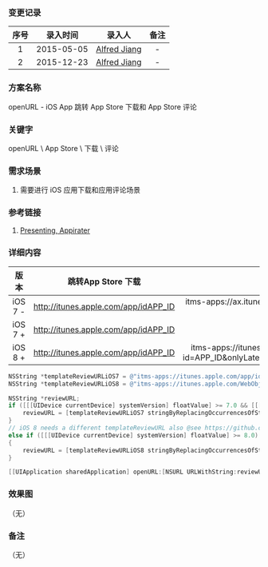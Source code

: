 ### 变更记录

| 序号 | 录入时间 | 录入人 | 备注 |
|:--------:|:--------:|:--------:|:--------:|
| 1 | 2015-05-05 | [Alfred Jiang](https://github.com/viktyz) | - |
| 2 | 2015-12-23 | [Alfred Jiang](https://github.com/viktyz) | - |

### 方案名称

openURL - iOS App 跳转 App Store 下载和 App Store 评论

### 关键字

openURL \ App Store \ 下载 \ 评论

### 需求场景

1. 需要进行 iOS 应用下载和应用评论场景

### 参考链接

1. [Presenting, Appirater](https://arashpayan.com/blog/2009/09/07/presenting-appirater/)

### 详细内容

| 版本 | 跳转App Store 下载 | 跳转App Store 评论 |
| :--: | :--: | :--: |
| iOS 7 - |  http://itunes.apple.com/app/idAPP_ID |itms-apps://ax.itunes.apple.com/WebObjects/MZStore.woa/wa/viewContentsUserReviews?type=Purple+Software&id=APP_ID |
| iOS 7 + | http://itunes.apple.com/app/idAPP_ID | itms-apps://itunes.apple.com/app/idAPP_ID |
| iOS 8 + | http://itunes.apple.com/app/idAPP_ID | itms-apps://itunes.apple.com/WebObjects/MZStore.woa/wa/viewContentsUserReviews?id=APP_ID&onlyLatestVersion=true&pageNumber=0&sortOrdering=1&type=Purple+Software |

```objective-c
NSString *templateReviewURLiOS7 = @"itms-apps://itunes.apple.com/app/idAPP_ID";
NSString *templateReviewURLiOS8 = @"itms-apps://itunes.apple.com/WebObjects/MZStore.woa/wa/viewContentsUserReviews?id=APP_ID&onlyLatestVersion=true&pageNumber=0&sortOrdering=1&type=Purple+Software";

NSString *reviewURL;
if ([[[UIDevice currentDevice] systemVersion] floatValue] >= 7.0 && [[[UIDevice currentDevice] systemVersion] floatValue] < 7.1) {
    reviewURL = [templateReviewURLiOS7 stringByReplacingOccurrencesOfString:@"APP_ID" withString:[NSString stringWithFormat:@"%d", APPIRATER_APP_ID]];
}
// iOS 8 needs a different templateReviewURL also @see https://github.com/arashpayan/appirater/issues/182
else if ([[[UIDevice currentDevice] systemVersion] floatValue] >= 8.0)
{
    reviewURL = [templateReviewURLiOS8 stringByReplacingOccurrencesOfString:@"APP_ID" withString:[NSString stringWithFormat:@"%d", APPIRATER_APP_ID]];
}

[[UIApplication sharedApplication] openURL:[NSURL URLWithString:reviewURL]];
```

### 效果图
（无）

### 备注
（无）